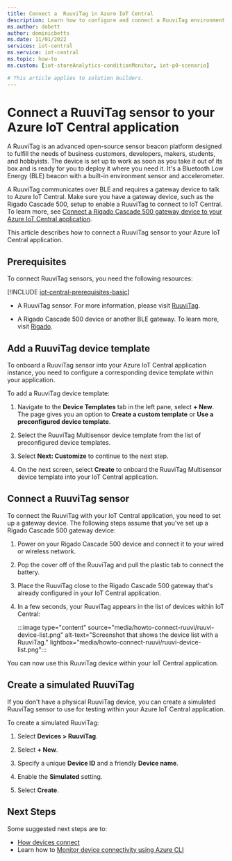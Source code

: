 ```yaml
---
title: Connect a  RuuviTag in Azure IoT Central
description: Learn how to configure and connect a RuuviTag environment sensor device to your IoT Central application.
ms.author: dobett
author: dominicbetts
ms.date: 11/01/2022
services: iot-central
ms.service: iot-central
ms.topic: how-to
ms.custom: [iot-storeAnalytics-conditionMonitor, iot-p0-scenario]

# This article applies to solution builders.
---
```


# Connect a RuuviTag sensor to your Azure IoT Central application

A RuuviTag is an advanced open-source sensor beacon platform designed to fulfill the needs of business customers, developers, makers, students, and hobbyists. The device is set up to work as soon as you take it out of its box and is ready for you to deploy it where you need it. It's a Bluetooth Low Energy (BLE) beacon with a built-in environment sensor and accelerometer.

A RuuviTag communicates over BLE and requires a gateway device to talk to Azure IoT Central. Make sure you have a gateway device, such as the Rigado Cascade 500, setup to enable a RuuviTag to connect to IoT Central. To learn more, see [Connect a Rigado Cascade 500 gateway device to your Azure IoT Central application](howto-connect-rigado-cascade-500.md).

This article describes how to connect a RuuviTag sensor to your Azure IoT Central application.

## Prerequisites

To connect RuuviTag sensors, you need the following resources:

[!INCLUDE [iot-central-prerequisites-basic](../../../includes/iot-central-prerequisites-basic.md)]

- A RuuviTag sensor. For more information, please visit [RuuviTag](https://ruuvi.com/).

- A Rigado Cascade 500 device or another BLE gateway. To learn more, visit [Rigado](https://www.rigado.com/).

## Add a RuuviTag device template

To onboard a RuuviTag sensor into your Azure IoT Central application instance, you need to configure a corresponding device template within your application.

To add a RuuviTag device template:

1. Navigate to the **Device Templates** tab in the left pane, select **+ New**. The page gives you an option to **Create a custom template** or **Use a preconfigured device template**.

1. Select the RuuviTag Multisensor device template from the list of preconfigured device templates.

1. Select **Next: Customize** to continue to the next step.

1. On the next screen, select **Create** to onboard the RuuviTag Multisensor device template into your IoT Central application.

## Connect a RuuviTag sensor

To connect the RuuviTag with your IoT Central application, you need to set up a gateway device. The following steps assume that you've set up a Rigado Cascade 500 gateway device:  

1. Power on your Rigado Cascade 500 device and connect it to your wired or wireless network.

1. Pop the cover off of the RuuviTag and pull the plastic tab to connect the battery.

1. Place the RuuviTag close to the Rigado Cascade 500 gateway that's already configured in your IoT Central application.

1. In a few seconds, your RuuviTag appears in the list of devices within IoT Central:

    :::image type="content" source="media/howto-connect-ruuvi/ruuvi-device-list.png" alt-text="Screenshot that shows the device list with a RuuviTag." lightbox="media/howto-connect-ruuvi/ruuvi-device-list.png":::

You can now use this RuuviTag device within your IoT Central application.  

## Create a simulated RuuviTag

If you don't have a physical RuuviTag device, you can create a simulated RuuviTag sensor to use for testing within your Azure IoT Central application.

To create a simulated RuuviTag:

1. Select **Devices > RuuviTag**.

1. Select **+ New**.

1. Specify a unique **Device ID** and a friendly **Device name**.  

1. Enable the **Simulated** setting.

1. Select **Create**.  

## Next Steps

Some suggested next steps are to:

- [How devices connect](overview-iot-central-developer.md#how-devices-connect)
- Learn how to [Monitor device connectivity using Azure CLI](./howto-monitor-devices-azure-cli.md)
